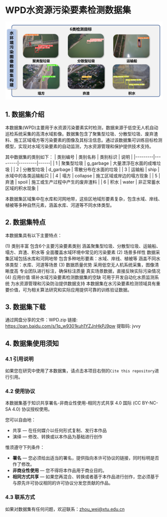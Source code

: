 # WPD水资源污染要素检测数据集
![数据集概述](./picture/wpd.png)

## 1. 数据集介绍
本数据集(WPD)主要用于水资源污染要素实时检测，数据来源于低空无人机自动巡检系统采集的高清水域影像。数据集包含了聚集型垃圾、分散型垃圾、废弃渣料、施工区域塌方等污染要素的图像及其标注信息。通过该数据集可训练目标检测模型，实现对水域污染要素的自动监测，为水资源管理和保护提供技术支持。

其中数据集的类别如下：
| 类别编号 | 类别名称 | 类别标识 | 说明 |
|---------|---------|---------|------|
| 1 | 聚集型垃圾 | g_garbage | 大量漂浮在水面的成堆垃圾 |
| 2 | 分散型垃圾 | d_garbage | 零散分布在水面的垃圾 |
| 3 | 运输船 | ship | 水域中的各类运输船只 |
| 4 | 塌方 | collapse | 施工区域或岸边的塌方现象 |
| 5 | 弃渣 | spoil | 施工或生产过程中产生的废弃渣料 |
| 6 | 积水 | water | 非正常蓄水区域的积水现象 |

本数据集区域集中在水库和河网地带，这些区地域形要素复杂，包含水域、岸线、植被等多种自然元素，涵盖水库、河道等不同水体类型。

## 2. 数据集特点
本数据集具有以下主要特点：

(1) 类别丰富
包含6个主要污染要素类别
涵盖聚集型垃圾、分散型垃圾、运输船、塌方、弃渣、积水等
全面覆盖水域环境中常见的污染要素
(2) 场景多样性
数据采集区域包括水库和河网地带
包含多种地形要素：水域、岸线、植被等
涵盖不同水体类型：水库、河道等场景
(3) 数据质量优势
采用低空无人机系统采集，图像清晰度高
专业团队进行标注，确保标注质量
真实场景数据，直接反映实际污染情况
(4) 应用价值
填补水域污染要素检测数据集的空缺
可用于开发自动化水质监测系统
为水资源管理和污染防治提供数据支持
本数据集在水污染要素检测领域具有重要价值，可为相关算法研究和实际应用提供可靠的训练验证数据。

## 3. 数据集下载

通过网盘分享的文件：WPD.zip
链接: https://pan.baidu.com/s/1q_w9301kuh1YZJnHkPJ9pw 提取码: jvvy

## 4. 数据集使用须知

### 4.1 引用说明
如果您在研究中使用了本数据集，请点击本项目右侧的`Cite this repository`进行引用。

### 4.2 使用协议
本数据集基于知识共享署名-非商业性使用-相同方式共享 4.0 国际 (CC BY-NC-SA 4.0) 协议授权使用。

您可以自由地：
- 共享 — 在任何媒介以任何形式复制、发行本作品
- 演绎 — 修改、转换或以本作品为基础进行创作

惟须遵守下列条件：
- **署名** — 您必须给出适当的署名，提供指向本许可协议的链接，同时标明是否作了修改。
- **非商业性使用** — 您不得将本作品用于商业目的。
- **相同方式共享** — 如果您再混合、转换或者基于本作品进行创作，您必须基于与原先许可协议相同的许可协议分发您贡献的作品。

### 4.3 联系方式
如果对数据集有任何问题，欢迎联系：zhou_wei@xtu.edu.cn
